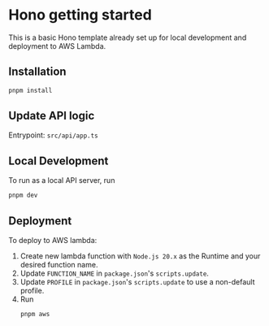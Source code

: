 # Hono getting started

This is a basic Hono template already set up for local development and deployment to AWS Lambda.

## Installation

```bash
pnpm install
```

## Update API logic

Entrypoint: `src/api/app.ts`

## Local Development

To run as a local API server, run

```bash
pnpm dev
```

## Deployment

To deploy to AWS lambda:

1. Create new lambda function with `Node.js 20.x` as the Runtime and your desired function name.
2. Update `FUNCTION_NAME` in `package.json`'s `scripts.update`.
3. Update `PROFILE` in `package.json`'s `scripts.update` to use a non-default profile.
4. Run
   ```bash
   pnpm aws
   ```
